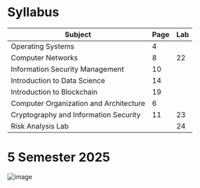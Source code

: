 # Syllabus

| Subject                                              | Page | Lab                           |
|------------------------------------------------------|------|-------------------------------|
| Operating Systems                                    | 4    |                               |
| Computer Networks                                    | 8    |        22                     |
| Information Security Management                      | 10   |                               |
| Introduction to Data Science                         | 14   |                               |
| Introduction to Blockchain                           | 19   |                               |
| Computer Organization and Architecture               | 6    |                               |
| Cryptography and Information Security                | 11   |       23                      |
| Risk Analysis Lab                                    |      |       24                      |



#  5 Semester 2025   

![image](https://github.com/user-attachments/assets/1d42b584-c063-4e45-ab06-ed7adeab33bf)
